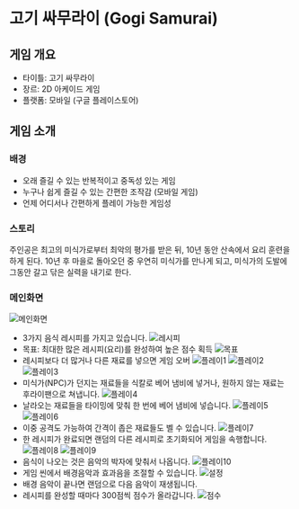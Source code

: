 # 고기 싸무라이 (Gogi Samurai)

## 게임 개요
- 타이틀: 고기 싸무라이
- 장르: 2D 아케이드 게임
- 플랫폼: 모바일 (구글 플레이스토어)

## 게임 소개
### 배경
- 오래 즐길 수 있는 반복적이고 중독성 있는 게임
- 누구나 쉽게 즐길 수 있는 간편한 조작감 (모바일 게임)
- 언제 어디서나 간편하게 플레이 가능한 게임성

### 스토리
주인공은 최고의 미식가로부터 최악의 평가를 받은 뒤, 10년 동안 산속에서 요리 훈련을 하게 된다. 10년 후 마을로 돌아오던 중 우연히 미식가를 만나게 되고, 미식가의 도발에 그동안 갈고 닦은 실력을 내기로 한다.

### 메인화면
![메인화면](./Images/그림1.png)

- 3가지 음식 레시피를 가지고 있습니다.
![레시피](./Images/그림2.png)
- 목표: 최대한 많은 레시피(요리)를 완성하여 높은 점수 획득
![목표](./Images/그림3.png)
- 레시피보다 더 많거나 다른 재료를 넣으면 게임 오버
![플레이1](./Images/그림4.png)  ![플레이2](./Images/그림5.png)  ![플레이3](./Images/그림6.png)
- 미식가(NPC)가 던지는 재료들을 식칼로 베어 냄비에 넣거나, 원하지 않는 재료는 후라이팬으로 쳐냅니다.
![플레이4](./Images/그림7.png)
- 날라오는 재료들을 타이밍에 맞춰 한 번에 베어 냄비에 넣습니다.
![플레이5](./Images/그림8.png) ![플레이6](./Images/그림10.png) 
- 이중 공격도 가능하여 간격이 좁은 재료들도 벨 수 있습니다.
![플레이7](./Images/그림9.png)
- 한 레시피가 완료되면 랜덤의 다른 레시피로 초기화되어 게임을 속행합니다.
![플레이8](./Images/그림11.png) ![플레이9](./Images/그림12.png)
- 음식이 나오는 것은 음악의 박자에 맞춰서 나옵니다.
![플레이10](./Images/그림13.png)
- 게임 씬에서 배경음악과 효과음을 조절할 수 있습니다.
![설정](./Images/그림14.png)
- 배경 음악이 끝나면 랜덤으로 다음 음악이 재생됩니다.
- 레시피를 완성할 때마다 300점씩 점수가 올라갑니다.
![점수](./Images/그림15.png)